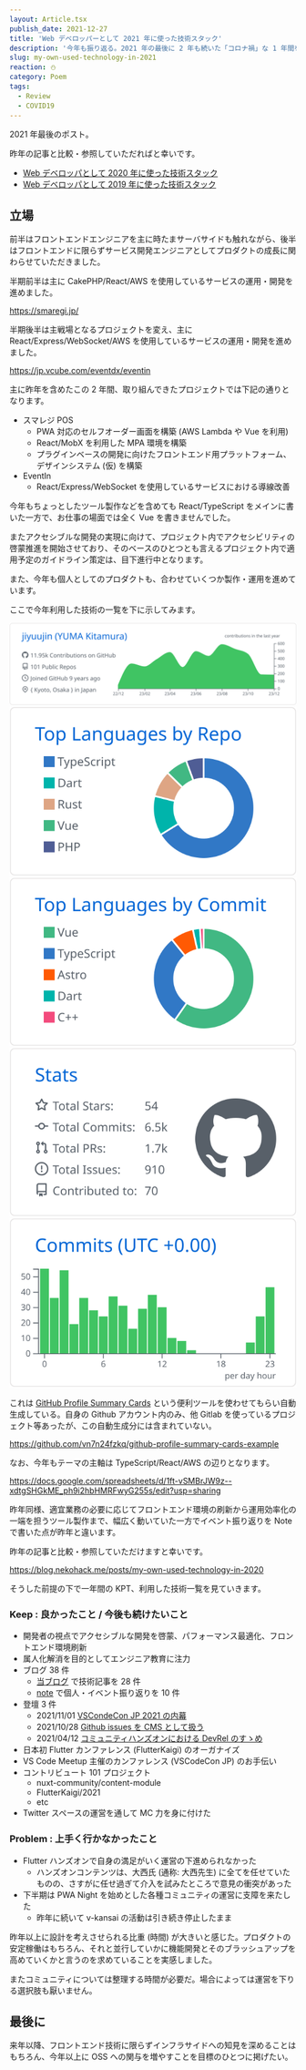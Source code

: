 ```yaml
---
layout: Article.tsx
publish_date: 2021-12-27
title: 'Web デベロッパーとして 2021 年に使った技術スタック'
description: '今年も振り返る。2021 年の最後に 2 年も続いた「コロナ禍」な 1 年間を振り返る。'
slug: my-own-used-technology-in-2021
reaction: ⛄️
category: Poem
tags:
  - Review
  - COVID19
---
```


2021 年最後のポスト。

昨年の記事と比較・参照していただればと幸いです。

- [Web デベロッパとして 2020 年に使った技術スタック](https://blog.nekohack.me/posts/my-own-used-technology-in-2020)
- [Web デベロッパとして 2019 年に使った技術スタック](https://blog.nekohack.me/posts/my-own-used-technology-in-2019)

## 立場

前半はフロントエンドエンジニアを主に時たまサーバサイドも触れながら、後半はフロントエンドに限らずサービス開発エンジニアとしてプロダクトの成長に関わらせていただきました。

半期前半は主に CakePHP/React/AWS を使用しているサービスの運用・開発を進めました。

https://smaregi.jp/

半期後半は主戦場となるプロジェクトを変え、主に React/Express/WebSocket/AWS を使用しているサービスの運用・開発を進めました。

https://jp.vcube.com/eventdx/eventin

主に昨年を含めたこの 2 年間、取り組んできたプロジェクトでは下記の通りとなります。

- スマレジ POS
  - PWA 対応のセルフオーダー画面を構築 (AWS Lambda や Vue を利用)
  - React/MobX を利用した MPA 環境を構築
  - プラグインベースの開発に向けたフロントエンド用プラットフォーム、デザインシステム (仮) を構築
- EventIn
  - React/Express/WebSocket を使用しているサービスにおける導線改善

今年もちょっとしたツール製作などを含めても React/TypeScript をメインに書いた一方で、お仕事の場面では全く Vue を書きませんでした。

またアクセシブルな開発の実現に向けて、プロジェクト内でアクセシビリティの啓蒙推進を開始させており、そのベースのひとつとも言えるプロジェクト内で適用予定のガイドライン策定は、目下進行中となります。

また、今年も個人としてのプロダクトも、合わせていくつか製作・運用を進めています。

ここで今年利用した技術の一覧を下に示してみます。

[![](https://raw.githubusercontent.com/jiyuujin/github-profile-summary-cards/master/profile-summary-card-output/github/0-profile-details.svg)](https://github.com/vn7n24fzkq/github-profile-summary-cards)
[![](https://raw.githubusercontent.com/jiyuujin/github-profile-summary-cards/master/profile-summary-card-output/github/1-repos-per-language.svg)](https://github.com/vn7n24fzkq/github-profile-summary-cards) [![](https://raw.githubusercontent.com/jiyuujin/github-profile-summary-cards/master/profile-summary-card-output/github/2-most-commit-language.svg)](https://github.com/vn7n24fzkq/github-profile-summary-cards)
[![](https://raw.githubusercontent.com/jiyuujin/github-profile-summary-cards/master/profile-summary-card-output/github/3-stats.svg)](https://github.com/vn7n24fzkq/github-profile-summary-cards) [![](https://raw.githubusercontent.com/jiyuujin/github-profile-summary-cards/master/profile-summary-card-output/github/4-productive-time.svg)](https://github.com/vn7n24fzkq/github-profile-summary-cards)

これは [GitHub Profile Summary Cards](https://github.com/vn7n24fzkq/github-profile-summary-cards-example) という便利ツールを使わせてもらい自動生成している。自身の Github アカウント内のみ、他 Gitlab を使っているプロジェクト等あったが、この自動生成分には含まれていない。

https://github.com/vn7n24fzkq/github-profile-summary-cards-example

なお、今年もテーマの主軸は TypeScript/React/AWS の辺りとなります。

https://docs.google.com/spreadsheets/d/1ft-vSMBrJW9z--xdtgSHGkME_ph9i2hbHMRFwyG255s/edit?usp=sharing

昨年同様、適宜業務の必要に応じてフロントエンド環境の刷新から運用効率化の一端を担うツール製作まで、幅広く動いていた一方でイベント振り返りを Note で書いた点が昨年と違います。

昨年の記事と比較・参照していただけますと幸いです。

https://blog.nekohack.me/posts/my-own-used-technology-in-2020

そうした前提の下で一年間の KPT、利用した技術一覧を見ていきます。

### Keep : 良かったこと / 今後も続けたいこと

- 開発者の視点でアクセシブルな開発を啓蒙、パフォーマンス最適化、フロントエンド環境刷新
- 属人化解消を目的としてエンジニア教育に注力
- ブログ 38 件
  - [当ブログ](https://blog.nekohack.me/) で技術記事を 28 件
  - [note](https://note.com/) で個人・イベント振り返りを 10 件
- 登壇 3 件
  - 2021/11/01 [VSCondeCon JP 2021 の内幕](https://blog.nekohack.me/posts/inside-the-website-in-vscodecon-jp-2021)
  - 2021/10/28 [Github issues を CMS として扱う](https://blog.nekohack.me/posts/github-issues-usage-as-a-cms)
  - 2021/04/12 [コミュニティハンズオンにおける DevRel のすゝめ](https://blog.nekohack.me/posts/challenge-the-community-handson-2021)
- 日本初 Flutter カンファレンス (FlutterKaigi) のオーガナイズ
- VS Code Meetup 主催のカンファレンス (VSCodeCon JP) のお手伝い
- コントリビュート 101 プロジェクト
  - nuxt-community/content-module
  - FlutterKaigi/2021
  - etc
- Twitter スペースの運営を通して MC 力を身に付けた

### Problem : 上手く行かなかったこと

- Flutter ハンズオンで自身の満足がいく運営の下進められなかった
  - ハンズオンコンテンツは、大西氏 (通称: 大西先生) に全てを任せていたものの、さすがに任せ過ぎて介入を試みたところで意見の衝突があった
- 下半期は PWA Night を始めとした各種コミュニティの運営に支障を来たした
  - 昨年に続いて v-kansai の活動は引き続き停止したまま

昨年以上に設計を考えさせられる比重 (時間) が大きいと感じた。プロダクトの安定稼働はもちろん、それと並行していかに機能開発とそのブラッシュアップを高めていくかと言うのを求めていることを実感しました。

またコミュニティについては整理する時間が必要だ。場合によっては運営を下りる選択肢も厭いません。

## 最後に

来年以降、フロントエンド技術に限らずインフラサイドへの知見を深めることはもちろん、今年以上に OSS への関与を増やすことを目標のひとつに掲げたい。
